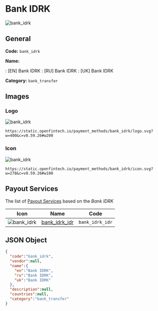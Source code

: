 
# Bank IDRK 
![bank_idrk](https://static.openfintech.io/payment_methods/bank_idrk/logo.svg?w=400&c=v0.59.26#w200)  

## General 
**Code:** `bank_idrk` 
 
**Name:** 
 
:	[EN] Bank IDRK 
:	[RU] Bank IDRK 
:	[UK] Bank IDRK 
 
**Category:** `bank_transfer` 
 

## Images 

### Logo 
![bank_idrk](https://static.openfintech.io/payment_methods/bank_idrk/logo.svg?w=400&c=v0.59.26#w200)  

```
https://static.openfintech.io/payment_methods/bank_idrk/logo.svg?w=400&c=v0.59.26#w200
```  

### Icon 
![bank_idrk](https://static.openfintech.io/payment_methods/bank_idrk/icon.svg?w=278&c=v0.59.26#w100)  

```
https://static.openfintech.io/payment_methods/bank_idrk/icon.svg?w=278&c=v0.59.26#w100
```  

## Payout Services 
 
The list of [Payout Services](/payout-services/) based on the _Bank IDRK_ 

|Icon|Name|Code| 
|:---:|:---:|:---:| 
|![bank_idrk](https://static.openfintech.io/payout_methods/bank_idrk/icon.svg?w=278&c=v0.59.26#w40) |[bank_idrk_idr](/payout-services/bank_idrk_idr/)|`bank_idrk_idr`| 
 

## JSON Object 

```json
{
  "code":"bank_idrk",
  "vendor":null,
  "name":{
    "en":"Bank IDRK",
    "ru":"Bank IDRK",
    "uk":"Bank IDRK"
  },
  "description":null,
  "countries":null,
  "category":"bank_transfer"
}
```  
